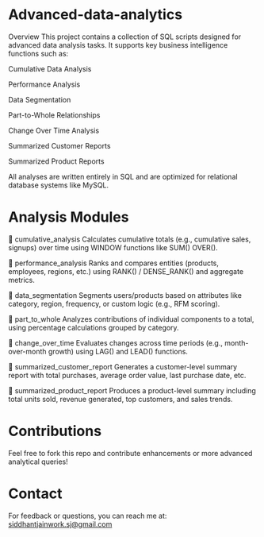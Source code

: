 # Advanced-data-analytics
Overview
This project contains a collection of SQL scripts designed for advanced data analysis tasks. It supports key business intelligence functions such as:

Cumulative Data Analysis

Performance Analysis

Data Segmentation

Part-to-Whole Relationships

Change Over Time Analysis

Summarized Customer Reports

Summarized Product Reports

All analyses are written entirely in SQL and are optimized for relational database systems like MySQL.


# Analysis Modules
🔹 cumulative_analysis
Calculates cumulative totals (e.g., cumulative sales, signups) over time using WINDOW functions like SUM() OVER().

🔹 performance_analysis
Ranks and compares entities (products, employees, regions, etc.) using RANK() / DENSE_RANK() and aggregate metrics.

🔹 data_segmentation
Segments users/products based on attributes like category, region, frequency, or custom logic (e.g., RFM scoring).

🔹 part_to_whole
Analyzes contributions of individual components to a total, using percentage calculations grouped by category.

🔹 change_over_time
Evaluates changes across time periods (e.g., month-over-month growth) using LAG() and LEAD() functions.

🔹 summarized_customer_report
Generates a customer-level summary report with total purchases, average order value, last purchase date, etc.

🔹 summarized_product_report
Produces a product-level summary including total units sold, revenue generated, top customers, and sales trends.

# Contributions
Feel free to fork this repo and contribute enhancements or more advanced analytical queries!

# Contact
For feedback or questions, you can reach me at: siddhantjainwork.sj@gmail.com
